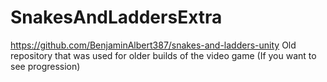 # SnakesAndLaddersExtra
 
https://github.com/BenjaminAlbert387/snakes-and-ladders-unity
Old repository that was used for older builds of the video game (If you want to see progression)
